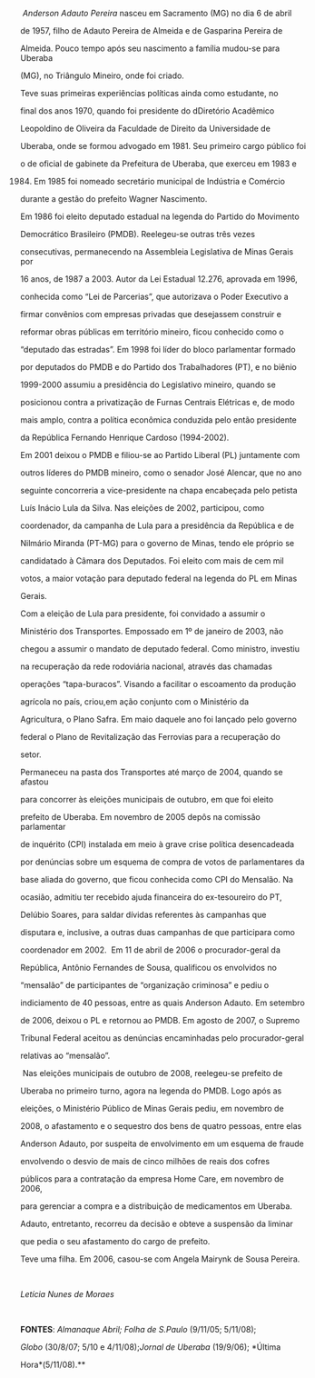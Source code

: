 

 *Anderson Adauto Pereira* nasceu em Sacramento (MG) no dia 6 de abril

de 1957, filho de Adauto Pereira de Almeida e de Gasparina Pereira de

Almeida. Pouco tempo após seu nascimento a família mudou-se para Uberaba

(MG), no Triângulo Mineiro, onde foi criado.



Teve suas primeiras experiências políticas ainda como estudante, no

final dos anos 1970, quando foi presidente do dDiretório Acadêmico

Leopoldino de Oliveira da Faculdade de Direito da Universidade de

Uberaba, onde se formou advogado em 1981. Seu primeiro cargo público foi

o de oficial de gabinete da Prefeitura de Uberaba, que exerceu em 1983 e

1984. Em 1985 foi nomeado secretário municipal de Indústria e Comércio

durante a gestão do prefeito Wagner Nascimento.    



Em 1986 foi eleito deputado estadual na legenda do Partido do Movimento

Democrático Brasileiro (PMDB). Reelegeu-se outras três vezes

consecutivas, permanecendo na Assembleia Legislativa de Minas Gerais por

16 anos, de 1987 a 2003. Autor da Lei Estadual 12.276, aprovada em 1996,

conhecida como “Lei de Parcerias”, que autorizava o Poder Executivo a

firmar convênios com empresas privadas que desejassem construir e

reformar obras públicas em território mineiro, ficou conhecido como o

“deputado das estradas”. Em 1998 foi líder do bloco parlamentar formado

por deputados do PMDB e do Partido dos Trabalhadores (PT), e no biênio

1999-2000 assumiu a presidência do Legislativo mineiro, quando se

posicionou contra a privatização de Furnas Centrais Elétricas e, de modo

mais amplo, contra a política econômica conduzida pelo então presidente

da República Fernando Henrique Cardoso (1994-2002).



Em 2001 deixou o PMDB e filiou-se ao Partido Liberal (PL) juntamente com

outros líderes do PMDB mineiro, como o senador José Alencar, que no ano

seguinte concorreria a vice-presidente na chapa encabeçada pelo petista

Luís Inácio Lula da Silva. Nas eleições de 2002, participou, como

coordenador, da campanha de Lula para a presidência da República e de

Nilmário Miranda (PT-MG) para o governo de Minas, tendo ele próprio se

candidatado à Câmara dos Deputados. Foi eleito com mais de cem mil

votos, a maior votação para deputado federal na legenda do PL em Minas

Gerais. 



Com a eleição de Lula para presidente, foi convidado a assumir o

Ministério dos Transportes. Empossado em 1º de janeiro de 2003, não

chegou a assumir o mandato de deputado federal. Como ministro, investiu

na recuperação da rede rodoviária nacional, através das chamadas

operações “tapa-buracos”. Visando a facilitar o escoamento da produção

agrícola no país, criou,em ação conjunto com o Ministério da

Agricultura, o Plano Safra. Em maio daquele ano foi lançado pelo governo

federal o Plano de Revitalização das Ferrovias para a recuperação do

setor.



Permaneceu na pasta dos Transportes até março de 2004, quando se afastou

para concorrer às eleições municipais de outubro, em que foi eleito

prefeito de Uberaba. Em novembro de 2005 depôs na comissão parlamentar

de inquérito (CPI) instalada em meio à grave crise política desencadeada

por denúncias sobre um esquema de compra de votos de parlamentares da

base aliada do governo, que ficou conhecida como CPI do Mensalão. Na

ocasião, admitiu ter recebido ajuda financeira do ex-tesoureiro do PT,

Delúbio Soares, para saldar dívidas referentes às campanhas que

disputara e, inclusive, a outras duas campanhas de que participara como

coordenador em 2002.  Em 11 de abril de 2006 o procurador-geral da

República, Antônio Fernandes de Sousa, qualificou os envolvidos no

“mensalão” de participantes de “organização criminosa” e pediu o

indiciamento de 40 pessoas, entre as quais Anderson Adauto. Em setembro

de 2006, deixou o PL e retornou ao PMDB. Em agosto de 2007, o Supremo

Tribunal Federal aceitou as denúncias encaminhadas pelo procurador-geral

relativas ao “mensalão”.



 Nas eleições municipais de outubro de 2008, reelegeu-se prefeito de

Uberaba no primeiro turno, agora na legenda do PMDB. Logo após as

eleições, o Ministério Público de Minas Gerais pediu, em novembro de

2008, o afastamento e o sequestro dos bens de quatro pessoas, entre elas

Anderson Adauto, por suspeita de envolvimento em um esquema de fraude

envolvendo o desvio de mais de cinco milhões de reais dos cofres

públicos para a contratação da empresa Home Care, em novembro de 2006,

para gerenciar a compra e a distribuição de medicamentos em Uberaba.

Adauto, entretanto, recorreu da decisão e obteve a suspensão da liminar

que pedia o seu afastamento do cargo de prefeito.



Teve uma filha. Em 2006, casou-se com Angela Mairynk de Sousa Pereira.



 



*Letícia Nunes de Moraes*



 



**FONTES**: *Almanaque Abril;* *Folha de S.Paulo* (9/11/05; 5/11/08);

*Globo* (30/8/07; 5/10 e 4/11/08);*Jornal de Uberaba* (19/9/06); *Última

Hora*(5/11/08).**



 



 



 



 



 



 



 



 



 

